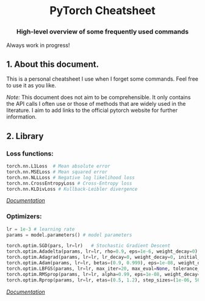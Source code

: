 # <p align="center">PyTorch Cheatsheet</p>
### <p align="center">High-level overview of some frequently used commands</p>

Always work in progress!

## 1. About this document.
This is a personal cheatsheet I use when I forget some commands. Feel free to use it as you like.  

*Note:* This document does not aim to be comprehensible. It only contains the API calls I often use or those of methods that are widely used in the literature. I aim to add links to the official pytorch website for further information.

## 2. Library


### Loss functions:
```python
torch.nn.L1Loss  # Mean absolute error
torch.nn.MSELoss # Mean squared error
torch.nn.NLLLoss # Negative log likelihood loss
torch.nn.CrossEntropyLoss # Cross-Entropy loss
torch.nn.KLDivLoss # Kullback-Leibler divergence
```
*[Documentation](https://pytorch.org/docs/stable/nn.html#loss-functions)*

### Optimizers:
```python
lr = 1e-3 # learning rate
params = model.parameters() # model parameters

torch.optim.SGD(pars, lr=lr)   # Stochastic Gradient Descent
torch.optim.Adadelta(params, lr=lr, rho=0.9, eps=1e-6, weight_decay=0)
torch.optim.Adagrad(params, lr=lr, lr_decay=0, weight_decay=0, initial_accumulator_value=0, eps=1e-9)
torch.optim.Adam(params, lr=lr, betas=(0.9, 0.999), eps=1e-08, weight_decay=0, amsgrad=False)
torch.optim.LBFGS(params, lr=lr, max_iter=20, max_eval=None, tolerance_grad=1e-07, tolerance_change=1e-09, history_size=100, line_search_fn=None)
torch.optim.RMSprop(params, lr=lr, alpha=0.99, eps=1e-08, weight_decay=0, momentum=0, centered=False)
torch.optim.Rprop(params, lr=lr, etas=(0.5, 1.2), step_sizes=(1e-06, 50))
```
*[Documentation](https://pytorch.org/docs/stable/optim.html)*
